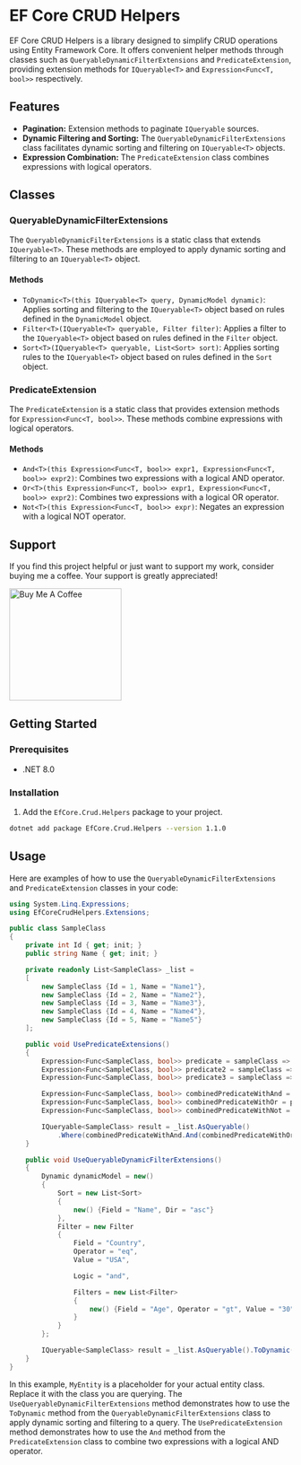 # EF Core CRUD Helpers

EF Core CRUD Helpers is a library designed to simplify CRUD operations using Entity Framework Core. It offers convenient helper methods through classes such as `QueryableDynamicFilterExtensions` and `PredicateExtension`, providing extension methods for `IQueryable<T>` and `Expression<Func<T, bool>>` respectively.

## Features

- **Pagination:** Extension methods to paginate `IQueryable` sources.
- **Dynamic Filtering and Sorting:** The `QueryableDynamicFilterExtensions` class facilitates dynamic sorting and filtering on `IQueryable<T>` objects.
- **Expression Combination:** The `PredicateExtension` class combines expressions with logical operators.

## Classes

### QueryableDynamicFilterExtensions

The `QueryableDynamicFilterExtensions` is a static class that extends `IQueryable<T>`. These methods are employed to apply dynamic sorting and filtering to an `IQueryable<T>` object.

#### Methods

- `ToDynamic<T>(this IQueryable<T> query, DynamicModel dynamic)`: Applies sorting and filtering to the `IQueryable<T>` object based on rules defined in the `DynamicModel` object.
- `Filter<T>(IQueryable<T> queryable, Filter filter)`: Applies a filter to the `IQueryable<T>` object based on rules defined in the `Filter` object.
- `Sort<T>(IQueryable<T> queryable, List<Sort> sort)`: Applies sorting rules to the `IQueryable<T>` object based on rules defined in the `Sort` object.

### PredicateExtension

The `PredicateExtension` is a static class that provides extension methods for `Expression<Func<T, bool>>`. These methods combine expressions with logical operators.

#### Methods

- `And<T>(this Expression<Func<T, bool>> expr1, Expression<Func<T, bool>> expr2)`: Combines two expressions with a logical AND operator.
- `Or<T>(this Expression<Func<T, bool>> expr1, Expression<Func<T, bool>> expr2)`: Combines two expressions with a logical OR operator.
- `Not<T>(this Expression<Func<T, bool>> expr)`: Negates an expression with a logical NOT operator.

## Support
If you find this project helpful or just want to support my work, consider buying me a coffee. Your support is greatly appreciated!

<a href="https://www.buymeacoffee.com/hasanhasanbayli" target="_blank"><img src="https://cdn.buymeacoffee.com/buttons/default-orange.png" alt="Buy Me A Coffee" width="200"  ></a>

## Getting Started

### Prerequisites

- .NET 8.0

### Installation

1. Add the `EfCore.Crud.Helpers` package to your project.

```bash
dotnet add package EfCore.Crud.Helpers --version 1.1.0
```

## Usage

Here are examples of how to use the `QueryableDynamicFilterExtensions` and `PredicateExtension` classes in your code:

```csharp
using System.Linq.Expressions;
using EfCoreCrudHelpers.Extensions;

public class SampleClass
{
    private int Id { get; init; }
    public string Name { get; init; }

    private readonly List<SampleClass> _list =
    [
        new SampleClass {Id = 1, Name = "Name1"},
        new SampleClass {Id = 2, Name = "Name2"},
        new SampleClass {Id = 3, Name = "Name3"},
        new SampleClass {Id = 4, Name = "Name4"},
        new SampleClass {Id = 5, Name = "Name5"}
    ];

    public void UsePredicateExtensions()
    {
        Expression<Func<SampleClass, bool>> predicate = sampleClass => sampleClass.Id == 1;
        Expression<Func<SampleClass, bool>> predicate2 = sampleClass => sampleClass.Id == 2;
        Expression<Func<SampleClass, bool>> predicate3 = sampleClass => sampleClass.Id == 3;

        Expression<Func<SampleClass, bool>> combinedPredicateWithAnd = predicate.And(predicate2);
        Expression<Func<SampleClass, bool>> combinedPredicateWithOr = predicate.Or(predicate2);
        Expression<Func<SampleClass, bool>> combinedPredicateWithNot = predicate3.Not();

        IQueryable<SampleClass> result = _list.AsQueryable()
            .Where(combinedPredicateWithAnd.And(combinedPredicateWithOr).Or(combinedPredicateWithNot));
    }

    public void UseQueryableDynamicFilterExtensions()
    {
        Dynamic dynamicModel = new()
        {
            Sort = new List<Sort>
            {
                new() {Field = "Name", Dir = "asc"}
            },
            Filter = new Filter
            {
                Field = "Country",
                Operator = "eq",
                Value = "USA",

                Logic = "and",

                Filters = new List<Filter>
                {
                    new() {Field = "Age", Operator = "gt", Value = "30"}
                }
            }
        };

        IQueryable<SampleClass> result = _list.AsQueryable().ToDynamic(dynamicModel);
    }
}
```

In this example, `MyEntity` is a placeholder for your actual entity class. Replace it with the class you are querying. The `UseQueryableDynamicFilterExtensions` method demonstrates how to use the `ToDynamic` method from the `QueryableDynamicFilterExtensions` class to apply dynamic sorting and filtering to a query. The `UsePredicateExtension` method demonstrates how to use the `And` method from the `PredicateExtension` class to combine two expressions with a logical AND operator.
